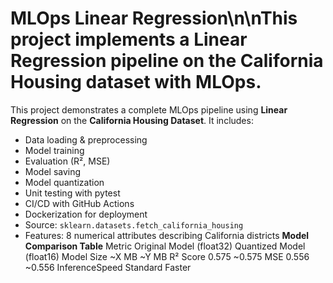 # MLOps Linear Regression\n\nThis project implements a Linear Regression pipeline on the California Housing dataset with MLOps.

This project demonstrates a complete MLOps pipeline using **Linear Regression** on the **California Housing Dataset**.
It includes:
- Data loading & preprocessing
- Model training
- Evaluation (R², MSE)
- Model saving
- Model quantization
- Unit testing with pytest
- CI/CD with GitHub Actions
- Dockerization for deployment
- Source: `sklearn.datasets.fetch_california_housing`
- Features: 8 numerical attributes describing California districts
**Model Comparison Table**
Metric	   Original Model (float32)	  Quantized Model (float16)
Model Size	    ~X MB	                  ~Y MB
R² Score	      0.575                  	~0.575
MSE            	0.556                  	~0.556
InferenceSpeed	Standard	              Faster
